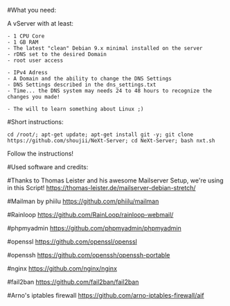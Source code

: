 #What you need:

A vServer with at least:
```
- 1 CPU Core
- 1 GB RAM
- The latest "clean" Debian 9.x minimal installed on the server
- rDNS set to the desired Domain
- root user access

- IPv4 Adress
- A Domain and the ability to change the DNS Settings
- DNS Settings described in the dns_settings.txt
- Time... the DNS system may needs 24 to 48 hours to recognize the changes you made!

- The will to learn something about Linux ;)
```

#Short instructions:

```
cd /root/; apt-get update; apt-get install git -y; git clone https://github.com/shoujii/NeXt-Server; cd NeXt-Server; bash nxt.sh
```

Follow the instructions!



#Used software and credits:

#Thanks to Thomas Leister and his awesome Mailserver Setup, we're using in this Script!
https://thomas-leister.de/mailserver-debian-stretch/

#Mailman by phiilu
https://github.com/phiilu/mailman

#Rainloop
https://github.com/RainLoop/rainloop-webmail/

#phpmyadmin
https://github.com/phpmyadmin/phpmyadmin

#openssl
https://github.com/openssl/openssl

#openssh
https://github.com/openssh/openssh-portable

#nginx
https://github.com/nginx/nginx

#fail2ban
https://github.com/fail2ban/fail2ban

#Arno's iptables firewall
https://github.com/arno-iptables-firewall/aif

